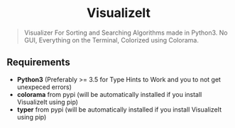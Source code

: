 
# <h1 align="center">VisualizeIt</h1>

> Visualizer For Sorting and Searching Algorithms made in Python3. No GUI, Everything on the Terminal, Colorized using Colorama.

## Requirements

* **Python3** (Preferably >= 3.5 for Type Hints to Work and you to not get unexpeced errors)
* **colorama** from pypi (will be automatically installed if you install VisualizeIt using pip)
* **typer** from pypi (will be automatically installed if you install VisualizeIt using pip)

